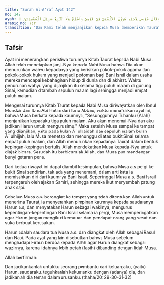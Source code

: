```yaml
---
title: "Surah Al-A'raf Ayat 142"
no: 142
ayah: ۞ وَوٰعَدْنَا مُوْسٰى ثَلٰثِيْنَ لَيْلَةً وَّاَتْمَمْنٰهَا بِعَشْرٍ فَتَمَّ مِيْقَاتُ رَبِّهٖٓ اَرْبَعِيْنَ لَيْلَةً ۚوَقَالَ مُوْسٰى لِاَخِيْهِ هٰرُوْنَ اخْلُفْنِيْ فِيْ قَوْمِيْ وَاَصْلِحْ وَلَا تَتَّبِعْ سَبِيْلَ الْمُفْسِدِيْنَ
arabic_no: ١٤٢
translation: "Dan Kami telah menjanjikan kepada Musa (memberikan Taurat) tiga puluh malam, dan Kami sempurnakan jumlah malam itu dengan sepuluh (malam lagi), maka sempurnalah waktu yang telah ditentukan Tuhannya empat puluh malam. Dan Musa berkata kepada saudaranya (yaitu) Harun, “Gantikanlah aku dalam (memimpin) kaumku, dan perbaikilah (dirimu dan kaummu),  dan janganlah engkau mengikuti  jalan orang-orang  yang berbuat kerusakan.”"
---
```


## Tafsir

Ayat ini menerangkan peristiwa turunnya Kitab Taurat kepada Nabi Musa. Allah telah menetapkan janji-Nya kepada Nabi Musa bahwa Dia akan menurunkan wahyu kepadanya yang berisikan pokok-pokok agama dan pokok-pokok hukum yang menjadi pedoman bagi Bani Israil dalam usaha mereka mencapai kebahagiaan hidup di dunia dan di akhirat. Waktu penurunan wahyu yang dijanjikan itu selama tiga puluh malam di gunung Sinai, kemudian ditambah sepuluh malam lagi sehingga menjadi empat puluh malam.

Mengenai turunnya Kitab Taurat kepada Nabi Musa diriwayatkan oleh Ibnul Mundzir dan Ibnu Abi Hatim dari Ibnu Abbas, waktu menafsirkan ayat ini, bahwa Musa berkata kepada kaumnya, "Sesungguhnya Tuhanku (Allah) menjanjikan kepadaku tiga puluh malam. Aku akan menemui-Nya dan aku jadikan Harun untuk mengurusimu." Maka setelah Musa sampai ke tempat yang dijanjikan, yaitu pada bulan Â¨ulkaidah dan sepuluh malam bulan Â¨ulhijjah, lalu Musa menetap dan menunggu di atas bukit Sinai selama empat puluh malam, dan Allah menurunkan kepadanya Taurat dalam bentuk kepingan-kepingan bertulis, Allah mendekatkan Musa kepada-Nya untuk diajak bicara. Sesudah itu berbicaralah Allah, dan Musa pun mendengar bunyi getaran pena.

Dari kedua riwayat ini dapat diambil kesimpulan, bahwa Musa a.s pergi ke bukit Sinai sendirian, tak ada yang menemani, dalam arti kata ia memisahkan diri dari kaumnya Bani Israil. Sepeninggal Musa a.s. Bani Israil terpengaruh oleh ajakan Samiri, sehingga mereka ikut menyembah patung anak sapi.

Sebelum Musa a.s. berangkat ke tempat yang telah ditentukan Allah untuk menerima Taurat, ia menyerahkan pimpinan kaumnya kepada saudaranya Harun a.s, dan menyatakan Harun sebagai wakilnya, mengurus kepentingan-kepentingan Bani Israil selama ia pergi, Musa memperingatkan agar Harun jangan mengikuti kemauan dan pendapat orang yang sesat dan suka berbuat kerusakan.

Harun adalah saudara tua Musa a.s. dan diangkat oleh Allah sebagai Rasul dan Nabi. Pada ayat yang lain disebutkan bahwa Musa sebelum menghadapi Firaun berdoa kepada Allah agar Harun diangkat sebagai wazirnya, karena lidahnya lebih petah (fasih) dibanding dengan lidah Musa.

Allah berfirman:

Dan jadikankanlah untukku seorang pembantu dari keluargaku, (yaitu) Harun, saudaraku, teguhkanlah kekuatanku dengan (adanya) dia, dan jadikanlah dia teman dalam urusanku. (thaha/20: 29-30-31-32)